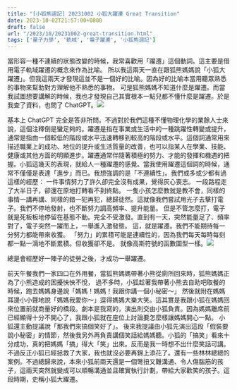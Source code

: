 ```yaml
---
title: "[小狐熊週記] 20231002 小狐大躍遷 Great Transition"
date: 2023-10-02T21:57:00+0800
draft: false
url: "/2023/10/20231002-great-transition.html"
tags: ['量子力學', '軌域', '電子躍遷', '小狐熊週記']
---
```





當形容一種不連續的狀態改變的時候，我常喜歡用「躍遷」這個動詞。這主要是借用電子軌域躍遷的概念來作為比喻。 所以我這兩天一直在跟狐熊媽媽說「小狐大躍遷」。但我這兩天才發現這並不是一個好的比喻。因為好的比喻本當用聽眾熟悉的事物來幫助對方理解他不熟悉的事物。 可是狐熊媽媽不知道什麼是躍遷。而當我試圖想要講解的時候，我也才發現自己其實根本一點兒都不懂什麼是躍遷。於是我查了資料，也問了 ChatGPT。![](https://blogger.googleusercontent.com/img/a/AVvXsEhKVDWR8k-YZRSGoDCZf63r2kbfMx2SYFQFriTN30f5sS8dYfuyTCHhwnyft4yABBzUFGZLFYazq-DTpaFxYvtInjzLUZESu6cL1cDv2NrVHUbovwtZZ23_x0fb8wYJtn1Z9DCAiHHxnKki4g7k_xkDwWHicUa-FF5LW5tXc13pN0RAWk8iMVxxegcGDd4=w640-h204)





基本上 ChatGPT 完全是答非所問。不過對於我們這種不懂物理化學的業餘人士來說，這個注釋倒是蠻足夠的。躍遷是指在事業或生活中的一種跳躍性轉變或提升，通常是指由一個較低的階段或水平迅速轉移到較高的階段或水平。這個詞通常用來描述職業上的成功、地位的提升或生活質量的改善，也可以指某人在學業、技能、健康或其他方面的明顯進步。躍遷通常伴隨著積極的努力、才能的發揮和機遇的把握。小狐這幾天的表現，就給人一種躍遷的感覺。當我使用躍遷這個詞的時候，通常不僅僅是表達「進步」而已。我想強調的是「不連續性」。我們或多或少都有過這樣的經歷： 一件事情努力了許久卻完全沒有成果，覺得灰心喪志。 一段路程走了大半日子，卻還在原地打轉看不到終點。 一隻小孩怎麼教就是教不會，同樣的事情一講再講、同樣的錯一犯再犯，總歸徒然。這就像我們嘗試用光子去擊打電子。我們不停地發射，也不斷努力調高頻率、提升能量。 但是不管怎麼打，電子就是死板板地停留在基態不動。完全不受激發。直到有一天，突然能量足了、頻率對了，電子突然一躍而上，一舉進入激發態。 這，就是躍遷。我們不能期待每一分努力都能帶來收獲。 「努力」的累積可能是連續性的，因為我們每天每時每刻都一點一滴地不斷累積。但收獲卻不是。 就像高斯符號的函數圖型一樣。![](https://blogger.googleusercontent.com/img/a/AVvXsEi3aVCqPxKOgJMNWzggFgeHYQax-JAdioUWTP13r0atM5c4qaWbQq4zCUwbASyjYrjSnOUS6yB2u7h2_h6qHwSpTS92jDh82Pk8khVJaz1Qle0MIwQzW-vYgTpV2cDkLgSmYu0d1RFqQWnGTPx5H10XuKrIuxHWt-diB0b9zbI3sCL4keQXtnq4M96zlZE=w400-h400)















總是會經歷好一陣子的徒勞之後，才成功一舉躍遷。

前天午餐我們一家四口在外用餐，當狐熊媽媽帶著小熊從廁所回來時，狐熊媽媽正為了小熊造成的困擾怏怏不悅， 過不多時，小狐趁著我帶著小熊去自助吧取餐的時候，跑去媽媽身邊說「媽媽！媽媽！我跟你講一個小秘密～」 然後就附在媽媽耳邊小小聲地說「媽媽我愛你～」逗得媽媽大樂大笑。這其實是我跟小狐在媽媽回來位置前就商量好的橋段。劇本是我寫的，演出則交由小狐負責。因為媽媽離席前已經顯得十分不開心了，我跟小狐就在座位上討論要怎麼樣讓媽媽開心一點。 小狐還主動提議說「那我們來搞個笑好了」。 後來我提議由小狐先演出這段「假裝要說小秘密」的情節，然後我另外再負責講個笑話給媽媽聽。小狐的「搞笑」看來十分成功，真的把媽媽「搞」得大「笑」出來。反而是我一時想不出什麼笑話可講。 不過反正小狐已經拯救了大家，我也就沒必要再錦上添花了。還有一些林林總總的案例。不過總歸來說，本來小狐前兩天還是一個彆扭又難溝通、令人傷腦筋的孩子，這兩天突然就變成可以順暢溝通並且確實執行計劃，帶給大家歡笑的孩子。這段時期，史稱小狐大躍遷。
